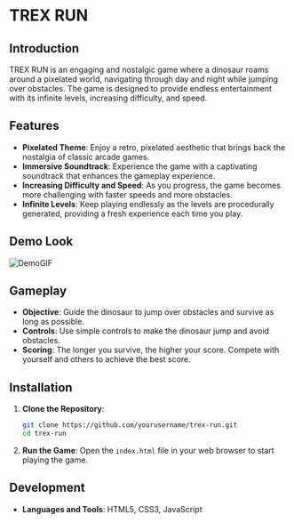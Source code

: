 # TREX RUN

## Introduction

TREX RUN is an engaging and nostalgic game where a dinosaur roams around a pixelated world, navigating through day and night while jumping over obstacles. The game is designed to provide endless entertainment with its infinite levels, increasing difficulty, and speed.

## Features

- **Pixelated Theme**: Enjoy a retro, pixelated aesthetic that brings back the nostalgia of classic arcade games.
- **Immersive Soundtrack**: Experience the game with a captivating soundtrack that enhances the gameplay experience.
- **Increasing Difficulty and Speed**: As you progress, the game becomes more challenging with faster speeds and more obstacles.
- **Infinite Levels**: Keep playing endlessly as the levels are procedurally generated, providing a fresh experience each time you play.

## Demo Look

![DemoGIF](demo_data/demo-gif.gif)

## Gameplay

- **Objective**: Guide the dinosaur to jump over obstacles and survive as long as possible.
- **Controls**: Use simple controls to make the dinosaur jump and avoid obstacles.
- **Scoring**: The longer you survive, the higher your score. Compete with yourself and others to achieve the best score.

## Installation

1. **Clone the Repository**:
   ```sh
   git clone https://github.com/yourusername/trex-run.git
   cd trex-run
   ```

2. **Run the Game**:
   Open the `index.html` file in your web browser to start playing the game.

## Development

- **Languages and Tools**: HTML5, CSS3, JavaScript
